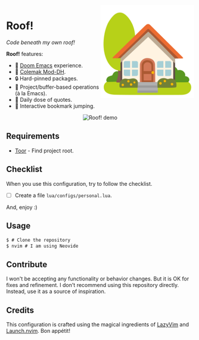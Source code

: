 <img src="docs/logo.svg" alt="Logos logo" width="250" align="right">

# Roof!

_Code beneath my own roof!_

**Roof!** features:

- 👾 [Doom Emacs][doom] experience.
- 🐲 [Colemak Mod-DH][colemak].
- 🔒 Hard-pinned packages.
- 🚩 Project/buffer-based operations (à la Emacs).
- 💭 Daily dose of quotes.
- 🔖 Interactive bookmark jumping.

<div align="center">
    <img src="https://github.com/azzamsa/roof/assets/17734314/16b4ec66-6abc-429a-99db-28803d21ad42"
         style="border-radius: 2%;"
         width="450"
         alt="Roof! demo"
    />
</div>

## Requirements

- [Toor](https://github.com/azzamsa/toor) - Find project root.

## Checklist

When you use this configuration, try to follow the checklist.

- [ ] Create a file `lua/configs/personal.lua`.

And, enjoy :)

## Usage

```shell
$ # Clone the repository
$ nvim # I am using Neovide
```

## Contribute

I won't be accepting any functionality or behavior changes. But it is OK for fixes and refinement.
I don't recommend using this repository directly. Instead, use it as a source of inspiration.

## Credits

This configuration is crafted using the magical ingredients of [LazyVim][lazyvim] and [Launch.nvim][launch.nvim]. Bon appétit!

[doom]: https://github.com/doomemacs/doomemacs/
[colemak]: https://github.com/wbolster/emacs-evil-colemak-basics
[lazyvim]: https://github.com/LazyVim/LazyVim/tree/77672ba3fd401b84d62a93640691acc7ee9b3157
[launch.nvim]: https://github.com/LunarVim/Launch.nvim/commit/29f420def1079a9d634c86487db4253cd24868b2
